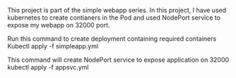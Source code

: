 This project is part of the simple webapp series. In this project, I have used kubernetes to create contianers in the Pod and used NodePort service to expose my webapp on 32000 port.

Run this command to create deployment containing required containers
Kubectl apply -f simpleapp.yml

This command will create NodePort service to expose application on 32000
kubectl apply -f appsvc.yml
